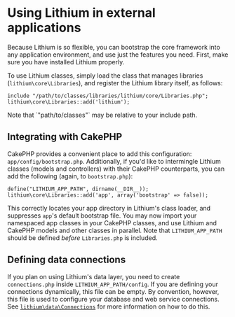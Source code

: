 # Using Lithium in external applications

Because Lithium is so flexible, you can bootstrap the core framework into any application environment, and use just the features you need.  First, make sure you have installed Lithium properly.

To use Lithium classes, simply load the class that manages libraries (`lithium\core\Libraries`), and register the Lithium library itself, as follows:

```
include "/path/to/classes/libraries/lithium/core/Libraries.php";
lithium\core\Libraries::add('lithium');
```

<div class="note note-info">
	Note that `"path/to/classes"` may be relative to your include path.
</div>

## Integrating with CakePHP

CakePHP provides a convenient place to add this configuration: `app/config/bootstrap.php`.  Additionally, if you'd like to intermingle Lithium classes (models and controllers) with their CakePHP counterparts, you can add the following (again, to `bootstrap.php`):

```
define("LITHIUM_APP_PATH", dirname(__DIR__));
lithium\core\Libraries::add('app', array('bootstrap' => false));
```

This correctly locates your app directory in Lithium's class loader, and suppresses `app`'s default bootstrap file.  You may now import your namespaced app classes in your CakePHP classes, and use Lithium and CakePHP models and other classes in parallel. Note that `LITHIUM_APP_PATH` should be defined _before_ `Libraries.php` is included.

## Defining data connections

If you plan on using Lithium's data layer, you need to create `connections.php` inside `LITHIUM_APP_PATH/config`.  If you are defining your connections dynamically, this file can be empty. By convention, however, this file is used to configure your database and web service connections.  See [`lithium\data\Connections`](http://li3.me/docs/lithium/data/Connections) for more information on how to do this.
